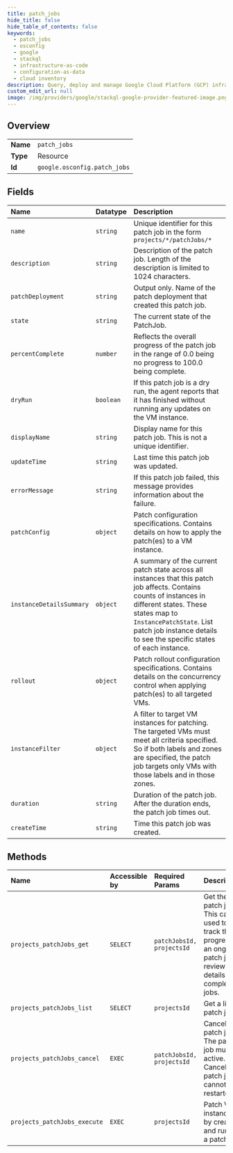 ```yaml
---
title: patch_jobs
hide_title: false
hide_table_of_contents: false
keywords:
  - patch_jobs
  - osconfig
  - google    
  - stackql
  - infrastructure-as-code
  - configuration-as-data
  - cloud inventory
description: Query, deploy and manage Google Cloud Platform (GCP) infrastructure and resources using SQL
custom_edit_url: null
image: /img/providers/google/stackql-google-provider-featured-image.png
---
```

  
    

## Overview
<table><tbody>
<tr><td><b>Name</b></td><td><code>patch_jobs</code></td></tr>
<tr><td><b>Type</b></td><td>Resource</td></tr>
<tr><td><b>Id</b></td><td><code>google.osconfig.patch_jobs</code></td></tr>
</tbody></table>

## Fields
| Name | Datatype | Description |
|:-----|:---------|:------------|
| `name` | `string` | Unique identifier for this patch job in the form `projects/*/patchJobs/*` |
| `description` | `string` | Description of the patch job. Length of the description is limited to 1024 characters. |
| `patchDeployment` | `string` | Output only. Name of the patch deployment that created this patch job. |
| `state` | `string` | The current state of the PatchJob. |
| `percentComplete` | `number` | Reflects the overall progress of the patch job in the range of 0.0 being no progress to 100.0 being complete. |
| `dryRun` | `boolean` | If this patch job is a dry run, the agent reports that it has finished without running any updates on the VM instance. |
| `displayName` | `string` | Display name for this patch job. This is not a unique identifier. |
| `updateTime` | `string` | Last time this patch job was updated. |
| `errorMessage` | `string` | If this patch job failed, this message provides information about the failure. |
| `patchConfig` | `object` | Patch configuration specifications. Contains details on how to apply the patch(es) to a VM instance. |
| `instanceDetailsSummary` | `object` | A summary of the current patch state across all instances that this patch job affects. Contains counts of instances in different states. These states map to `InstancePatchState`. List patch job instance details to see the specific states of each instance. |
| `rollout` | `object` | Patch rollout configuration specifications. Contains details on the concurrency control when applying patch(es) to all targeted VMs. |
| `instanceFilter` | `object` | A filter to target VM instances for patching. The targeted VMs must meet all criteria specified. So if both labels and zones are specified, the patch job targets only VMs with those labels and in those zones. |
| `duration` | `string` | Duration of the patch job. After the duration ends, the patch job times out. |
| `createTime` | `string` | Time this patch job was created. |
## Methods
| Name | Accessible by | Required Params | Description |
|:-----|:--------------|:----------------|:------------|
| `projects_patchJobs_get` | `SELECT` | `patchJobsId, projectsId` | Get the patch job. This can be used to track the progress of an ongoing patch job or review the details of completed jobs. |
| `projects_patchJobs_list` | `SELECT` | `projectsId` | Get a list of patch jobs. |
| `projects_patchJobs_cancel` | `EXEC` | `patchJobsId, projectsId` | Cancel a patch job. The patch job must be active. Canceled patch jobs cannot be restarted. |
| `projects_patchJobs_execute` | `EXEC` | `projectsId` | Patch VM instances by creating and running a patch job. |
